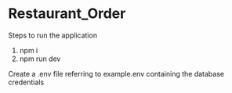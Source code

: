 # Restaurant_Order

Steps to run the application
1. npm i
2. npm run dev

Create a .env file referring to example.env containing the database credentials
